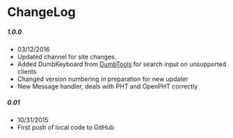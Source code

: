 # ChangeLog

##### 1.0.0
- 03/12/2016
- Updated channel for site changes.
- Added DumbKeyboard from [DumbTools](https://github.com/coryo/DumbTools-for-Plex) for search input on unsupported clients
- Changed version numbering in preparation for new updater
- New Message handler, deals with PHT and OpenPHT correctly

##### 0.01
- 10/31/2015
- First push of local code to GitHub
